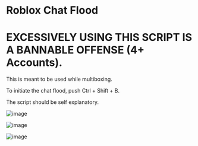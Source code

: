 # Roblox Chat Flood

# EXCESSIVELY USING THIS SCRIPT IS A BANNABLE OFFENSE (4+ Accounts). 

This is meant to be used while multiboxing.

To initiate the chat flood, push Ctrl + Shift + B.

The script should be self explanatory.

![image](https://github.com/user-attachments/assets/0f74f4c4-7a6c-4406-a3ed-ab88d2fd431e)

![image](https://github.com/user-attachments/assets/4fb3fe93-1b15-47e4-ba50-1c07184b8298)

![image](https://github.com/user-attachments/assets/9db04aca-5bb3-4256-b205-388fae706307)

